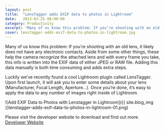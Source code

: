 ```yaml
---
layout: post
title:  "LensTagger adds EXIF data to photos in Lightroom"
date:   2013-03-25 08:00:00
category: Productivity
excerpt: "Many of us know this problem: If you’re shooting with an old lens, it likely does not have any electronic contacts. Aside from some other things, these help the camera recognize the attached lens and with every frame you take, this info is written into the EXIF data of either JPEG or RAW file. Adding this data manually is both time consuming and adds extra steps."
cover: lenstagger-adds-exif-data-to-photos-in-lightroom.jpg
---
```


Many of us know this problem: If you’re shooting with an old lens, it likely does not have any electronic contacts. Aside from some other things, these help the camera recognize the attached lens and with every frame you take, this info is written into the EXIF data of either JPEG or RAW file. Adding this data manually is both time consuming and adds extra steps.

Luckily we’ve recently found a cool Lightroom plugin called LensTagger. Upon first launch, it will ask you to enter some details about your lens (Manufacturer, Focal Length, Aperture…). Once you’re done, it’s easy to apply the data to any number of images right inside of Lightroom.

![Add EXIF Data to Photos with Lenstagger in Lightroom]({{ site.blog_img }}lenstagger-adds-exif-data-to-photos-in-lightroom-01.png)

Please visit the developer website to download and find out more. [Developer Website][Website]

[Website]: http://www.essl.de/wp/software/lenstagger-lightroom-plugin/
